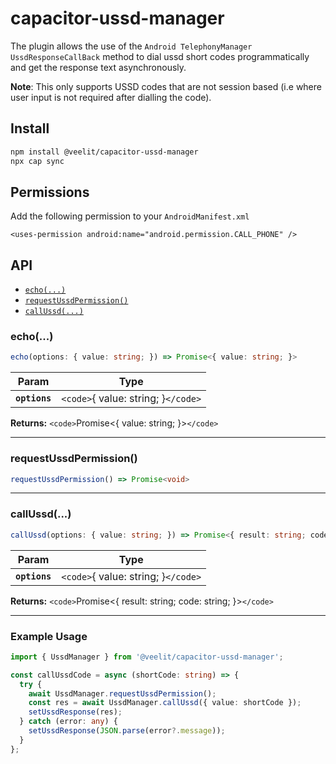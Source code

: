 # capacitor-ussd-manager

The plugin allows the use of the `Android TelephonyManager UssdResponseCallBack` method to dial ussd short codes programmatically and get the response text asynchronously.

**Note**: This only supports USSD codes that are not session based (i.e where user input is not required after dialling the code).

## Install

```bash
npm install @veelit/capacitor-ussd-manager
npx cap sync
```

## Permissions

Add the following permission to your `AndroidManifest.xml`

```
<uses-permission android:name="android.permission.CALL_PHONE" />
```

## API

<docgen-index>

- [`echo(...)`](#echo)
- [`requestUssdPermission()`](#requestussdpermission)
- [`callUssd(...)`](#callussd)

</docgen-index>

<docgen-api>
<!--Update the source file JSDoc comments and rerun docgen to update the docs below-->

### echo(...)

```typescript
echo(options: { value: string; }) => Promise<{ value: string; }>
```

| Param         | Type                                |
| ------------- | ----------------------------------- |
| **`options`** | `<code>`{ value: string; }`</code>` |

**Returns:** `<code>`Promise&lt;{ value: string; }&gt;`</code>`

---

### requestUssdPermission()

```typescript
requestUssdPermission() => Promise<void>
```

---

### callUssd(...)

```typescript
callUssd(options: { value: string; }) => Promise<{ result: string; code: string; }>
```

| Param         | Type                                |
| ------------- | ----------------------------------- |
| **`options`** | `<code>`{ value: string; }`</code>` |

**Returns:** `<code>`Promise&lt;{ result: string; code: string; }&gt;`</code>`

---

### Example Usage

```typescript
import { UssdManager } from '@veelit/capacitor-ussd-manager';

const callUssdCode = async (shortCode: string) => {
  try {
    await UssdManager.requestUssdPermission();
    const res = await UssdManager.callUssd({ value: shortCode });
    setUssdResponse(res);
  } catch (error: any) {
    setUssdResponse(JSON.parse(error?.message));
  }
};
```
